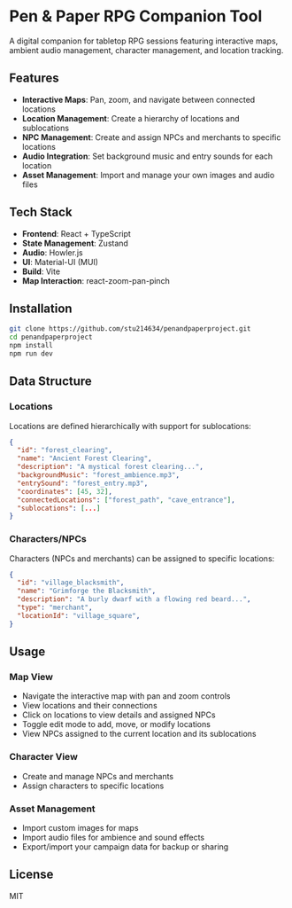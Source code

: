 # Pen & Paper RPG Companion Tool

A digital companion for tabletop RPG sessions featuring interactive maps, ambient audio management, character management, and location tracking.

## Features

- **Interactive Maps**: Pan, zoom, and navigate between connected locations
- **Location Management**: Create a hierarchy of locations and sublocations
- **NPC Management**: Create and assign NPCs and merchants to specific locations
- **Audio Integration**: Set background music and entry sounds for each location
- **Asset Management**: Import and manage your own images and audio files

## Tech Stack

- **Frontend**: React + TypeScript
- **State Management**: Zustand
- **Audio**: Howler.js
- **UI**: Material-UI (MUI)
- **Build**: Vite
- **Map Interaction**: react-zoom-pan-pinch

## Installation

```bash
git clone https://github.com/stu214634/penandpaperproject.git
cd penandpaperproject
npm install
npm run dev
```

## Data Structure

### Locations
Locations are defined hierarchically with support for sublocations:

```json
{
  "id": "forest_clearing",
  "name": "Ancient Forest Clearing",
  "description": "A mystical forest clearing...",
  "backgroundMusic": "forest_ambience.mp3",
  "entrySound": "forest_entry.mp3",
  "coordinates": [45, 32],
  "connectedLocations": ["forest_path", "cave_entrance"],
  "sublocations": [...]
}
```

### Characters/NPCs
Characters (NPCs and merchants) can be assigned to specific locations:

```json
{
  "id": "village_blacksmith",
  "name": "Grimforge the Blacksmith",
  "description": "A burly dwarf with a flowing red beard...",
  "type": "merchant",
  "locationId": "village_square",
}
```

## Usage

### Map View
- Navigate the interactive map with pan and zoom controls
- View locations and their connections
- Click on locations to view details and assigned NPCs
- Toggle edit mode to add, move, or modify locations
- View NPCs assigned to the current location and its sublocations

### Character View
- Create and manage NPCs and merchants
- Assign characters to specific locations

### Asset Management
- Import custom images for maps
- Import audio files for ambience and sound effects
- Export/import your campaign data for backup or sharing

## License

MIT
